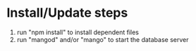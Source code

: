 # Install/Update steps
1. run "npm install" to install dependent files
2. run "mangod" and/or "mango" to start the database server
